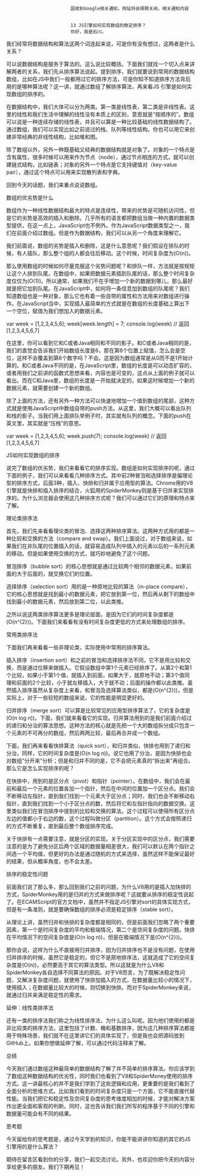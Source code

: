 
                            
                            因收到Google相关通知，网站将会择期关闭。相关通知内容
                            
                            
                            13 JS引擎如何实现数组的稳定排序？
                            你好，我是石川。

我们经常将数据结构和算法这两个词连起来说，可是你有没有想过，这两者是什么关系？

可以说数据结构是服务于算法的。这么说比较概括。下面我们就找一个切入点来讲解两者的关系，我们先从排序算法说起。提到排序，我们就要说到常用的数据结构数组，比如在JS中我们一般都用过它的排序方法，可是你知不知道排序方法背后用的是哪种算法呢？这一讲，就通过数组了解排序算法，再来看JS 引擎是如何实现数组的排序的。

在数据结构中，我们大体可以分为两类。第一类是线性表，第二类是非线性表。这里的线性和我们生活中理解的线性没有本质上的区别，意思就是“按顺序的”。数组可以说是一种连续存储的线性表，并且可以算是一种比较基础的线性数据结构了。通过数组，我们可以实现比如之前说过的栈、队列等线性结构。你也可以用它来创建非常经典的非线性结构，比如堆和图。

除了数组以外，另外一种既基础又经典的数据结构就是对象了。对象的一个特点是含有属性，很多时候可以用来作为节点（node），通过节点相连的方式，就可以创建链式结构，比如链表；对象的另外一个特点是它支持键值对（key-value pair），通过这个特点可以用来实现散列表和字典。

回到今天的话题，我们来重点说说数组。

数组的优劣势是什么

数组作为一种线性数据结构最大的特点是连续性，带来的优势是可随机访问性，但是它的劣势是高效的插入和删除。几乎所有的语言都把数组当做一种内置的数据类型提供，在这一点上，JavaScript也不例外。作为JavaScript数据类型之一，我们在前面介绍过数组。但是作为数据结构，我们可以从另一个角度来理解它。

我们前面说，数组的劣势是插入和删除，这是什么意思呢？我们假设在排队的时候，有人插队，那么整个组的人都会往后移动。这个时候，时间复杂度为\(O(n)\)。

那么使用数组的时候如何尽量克服这个劣势问题呢？和排队一样，方法就是按规矩让这个人排到队尾。在数组中，如果把数据元素插到队尾的话，那么整个时间复杂度仅仅为\(O(1)\)。所以通常，如果我们不在乎增加一个新的数据到哪儿，那么最好就是把它加到队尾。在JavaScript中，如何将一条信息加到数组的队尾呢？我们知道数组也是一种对象，那么它也有着一些自带的属性和方法用来对数组进行操作。在JavaScript当中，实现插入最简单的方式就是在数组的长度基础上算出下一个空位，赋值为我们想加入的数据元素。

var week = [1,2,3,4,5,6];
week[week.length] = 7;
console.log(week) // 返回 [1,2,3,4,5,6,7]


在这里，你可以看到它和C或者Java相同和不同的影子。和C或者Java相同的是，我们的直觉会告诉我们开始数组长度是6，那在第6个位置上赋值，怎么会是空位，这样不会覆盖到第6个数字吗？不会。这是因为数组通常是从0而不是1开始计算的。和C或者Java不同的是，在JavaScript里，数组的长度是可以动态扩容的，或者用我们之前讲的函数式思想来看，内容也是可变的，这点从上面的例子就可以看出。而在C和Java里，数组的长度是一开始就决定的，如果这时候增加一个新的数据元素，就需要创建一个新的数组。

除了上面的方法，还有另外一种方法可以快速地增加一个值到数组的尾部，这种方式就是使用JavaScript中数组自带的push方法。从这里，我们大概可以看出队列和栈的影子。当我们用上面排队举例子时，其实就有队列的概念。下面的push在英文里，其实就是“压栈”的意思。

var week = [1,2,3,4,5,6];
week.push(7);
console.log(week) // 返回 [1,2,3,4,5,6,7]


JS如何实现数组的排序

说完了数组的优劣势，我们来看看它的排序实现。数组是如何实现排序的呢，通过下面的例子，我们可以来看看几种排序方式。其中前2种冒泡和选择排序是偏理论型的排序方式，后面3种，插入、快排和归并属于应用型的算法。Chrome用的V8引擎就是快排和插入排序的结合，火狐用的SpiderMonkey则是基于归并来实现排序的。为什么浏览器会使用这几种排序方式呢？我们可以通过它们的原理和特点来了解。



理论类排序法

首先，我们先来看看理论类的冒泡、选择这两种排序算法。这两种方式用的都是一种比较和交换的方法（compare and swap）。我们上面说过，对于数组来说，如果我们在非队尾的位置插入的话，就容易造成队列中插入的元素以后的一系列元素的移动。但是如果使用交换的方式，就巧妙地避免了这个问题。

冒泡排序（bubble sort）的核心思想就是通过比较两个相邻的数据元素，如果前面的大于后面的，就交换它们的位置。



选择排序（selection sort）用的是一种原地比较的算法（in-place compare），它的核心思想就是找到最小的数据元素，把它放到第一位，然后再从剩下的数组中找到最小的数据元素，然后放到第二位，以此类推。



之所以说这两类排序算法更多是理论层面，是因为它们的时间复杂度都是\(O(n^{2})\)。下面我们来看看有没有时间复杂度更低的方式来处理数组的排序。

常用类排序法

下面我们再来看看一些非理论类，实际使用中常用的排序算法。

插入排序（insertion sort）和之前的冒泡和选择排序法不同，它不是用比较和交换，而是通过位移来做插入。它假设数组中第1个元素已经排序了。从第2个和第1个比较，如果小于第1个值，就插入到前面，如果大于，就原地不动；第3个值同理和前面的2个比较，小于就左移插入，大于就不动；后面的操作都以此类推。虽然插入排序虽然从复杂度上来看，和冒泡及选择算法类似，都是\(O(n^{2})\)，但是实际上，对于一些较短的数组来说，它的性能是明显更好的。



归并排序（merge sort）可以算是比较常见的应用型排序算法了，它的复杂度是\(O(n log n)\)。下面，我们就来看看它的实现。归并算法用到的是我们前面介绍过的递归和分治的算法思想。这种方法的核心就是先把一个大的数组拆分成只包含一个元素的不可再分的数组，然后两两比较，最后再合并成一个数组。



下面，我们再来看看快排算法（quick sort），和归并类似，快排也用到了递归和分治，同样，它的时间复杂度是\(O(n log n)\)。说它也用了分治，是因为快排也会对数组“分开来”分析；但是和归并不同的是，它不会把元素真的“拆出来”再组合。那么它是怎么实现排序的呢？

在快排中，用到的是区分点（pivot）和指针（pointer）。在数组中，我们会在最前和最后一个元素的位置各加一个指针，然后在中间的位置加一个区分点。我们会不断移动左指针，直到我们找到一个元素大于区分点；同时，我们也会不断移动右指针，直到我们找到一个小于区分点的数，然后将它和左指针指向的数据交换。这里类似我们在冒泡排序中提到的比较和交换的算法。这个过程可以使得所有区分点左边的值都小于右边的数，这个过程叫做分区（partition）。这个方式会按照递归的方式不断重复，直到最后整个数组排序完成。



关于快排有一点需要注意，就是分区的实现。关于分区实现中的区分点，我们需要注意的是为了避免分区后两个区域的数据量相差很大，我们可以默认在两个指针之间选一个平均值，但更好的办法是通过随机的方式来选择，虽然这样不能保证最好的结果，但从概率角度，也不会太差。

排序的稳定性问题

前面我们说了那么多，那么回到我们之前的问题，为什么V8用的是插入加快排的方式，SpiderMonkey用的是归并的方式来做排序呢？这就要从排序的稳定性说起了。在ECAMScript的官方文档中，虽然并不指定JS引擎对sort的具体实现方式，但是有一条准则，就是要确保数组的排序必须是稳定排序（stable sort）。

从理论上讲，虽然归并和快排的复杂度都是相同的，但是前面我们忽略了两个重要因素，第一个是时间复杂度的平均和极端情况，第二个是空间复杂度的问题。快排在平均情况下的空间复杂度是\(O(n log n)\)，但是在极端情况下是\(O(n^{2})\)。

那你会说，这样为什么不直接用归并排序，因为归并排序也不是没有问题，在使用归并排序的时候，虽然它是稳定的，但它不是原地排序法，这就造成了它的空间复杂度是\(O(n)\)，必然要高于其它的算法类型。所以这就是为什么V8和SpiderMonkey各自选择不同算法的原因。对于V8而言，为了既解决稳定性问题，又解决复杂度问题，就使用了快排加插入的方式，在数据量比较小的情况下，使用插入；在数据量比较大的时候，则切换到快排。而对于SpiderMonkey来说，就通过归并来满足稳定性的需求。

延伸：线性类排序法

还有一类的排序法我们称之为线性排序法，为什么这么叫呢。因为他们使用的都是非比较类的排序方法，这里包括了计数、桶和基数排序，因为这几种排序算法都是用于特殊场景，我们就不在这里讲它们的具体实现了，但是我也会把源码放到GitHub上。如果你想做延伸了解，可以通过代码注释来了解。

总结

今天我们通过数组这种最简单的数据结构了解了并不简单的排序算法。你应该学到了数组这种数据结构的优劣性，同时我们也看到了V8和SpiderMoney使用的排序方式。这一讲最核心的并不是我们学到了这些逻辑和应用，更重要的是我们看到了全面分析的思维方式。比如我们看到的时间复杂度只是一个方面，它不能直接代替性能。当我们把它和稳定性及空间复杂度的思考维度相加的时候，才能对解决方案作出更全面和客观的判断。同时，这也告诉我们我们所写的程序基于不同的引擎和数据量可能会有不同的结果。

思考题

今天留给你的思考题是，通过今天学到的知识，你能不能讲讲你知道的其它的JS引擎用的是什么算法？

期待在留言区看到你的分享，我们一起交流讨论。另外，也欢迎你把今天的内容分享给更多的朋友。我们下期再见！

                        
                        
                            
